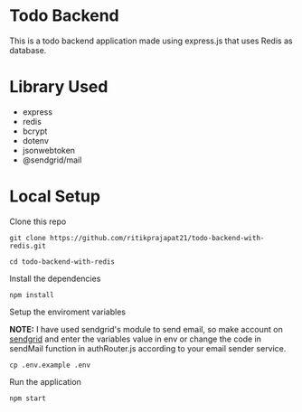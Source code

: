 # Todo Backend

This is a todo backend application made using express.js that uses Redis as database.

# Library Used

- express
- redis
- bcrypt
- dotenv
- jsonwebtoken
- @sendgrid/mail

# Local Setup

Clone this repo

```
git clone https://github.com/ritikprajapat21/todo-backend-with-redis.git
```

```
cd todo-backend-with-redis
```

Install the dependencies

```
npm install
```

Setup the enviroment variables

**NOTE:** I have used sendgrid's module to send email, so make account on [sendgrid](https://app.sendgrid.com/) and enter the variables value in env or change the code in sendMail function in authRouter.js according to your email sender service.

```
cp .env.example .env
```

Run the application

```
npm start
```
